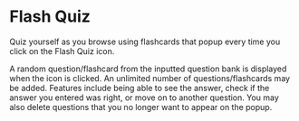 # Flash Quiz

Quiz yourself as you browse using flashcards that popup every time you click on the Flash Quiz icon.
<p>
A random question/flashcard from the inputted question bank is displayed when the icon is clicked. An unlimited number of questions/flashcards may be added. Features include being able to see the answer, check if the answer you entered was right, or move on to another question. You may also delete questions that you no longer want to appear on the popup.
</p>
